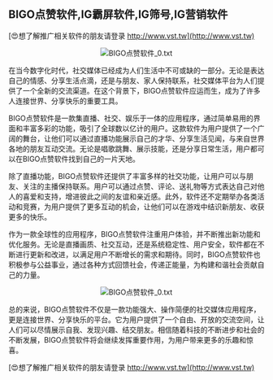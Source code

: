 ## **BIGO点赞软件,IG霸屏软件,IG筛号,IG营销软件**

[😍想了解推广相关软件的朋友请登录 http://www.vst.tw](http://www.vst.tw)

 <center><img src="https://vst.tw/MP4/tuiguang/png/5.png" alt="BIGO点赞软件_0.txt"></center>

在当今数字化时代，社交媒体已经成为人们生活中不可或缺的一部分。无论是表达自己的情感、分享生活点滴，还是与朋友、家人保持联系，社交媒体平台为人们提供了一个全新的交流渠道。在这个背景下，BIGO点赞软件应运而生，成为了许多人连接世界、分享快乐的重要工具。

BIGO点赞软件是一款集直播、社交、娱乐于一体的应用程序，通过简单易用的界面和丰富多彩的功能，吸引了全球数以亿计的用户。这款软件为用户提供了一个广阔的舞台，让他们可以通过直播功能展示自己的才华、分享生活见闻，与来自世界各地的朋友互动交流。无论是唱歌跳舞、展示技能，还是分享日常生活，用户都可以在BIGO点赞软件找到自己的一片天地。

除了直播功能，BIGO点赞软件还提供了丰富多样的社交功能，让用户可以与朋友、关注的主播保持联系。用户可以通过点赞、评论、送礼物等方式表达自己对他人的喜爱和支持，增进彼此之间的友谊和亲近感。此外，软件还不定期举办各类活动和竞赛，为用户提供了更多互动的机会，让他们可以在游戏中结识新朋友、收获更多的快乐。

作为一款全球性的应用程序，BIGO点赞软件注重用户体验，并不断推出新功能和优化服务。无论是直播画质、社交互动，还是系统稳定性、用户安全，软件都在不断进行更新和改进，以满足用户不断增长的需求和期待。同时，BIGO点赞软件也积极参与公益事业，通过各种方式回馈社会，传递正能量，为构建和谐社会贡献自己的力量。

 <center><img src="https://vst.tw/MP4/tuiguang/png/4.png" alt="BIGO点赞软件_0.txt"></center>

总的来说，BIGO点赞软件不仅是一款功能强大、操作简便的社交媒体应用程序，更是连接世界、分享快乐的平台。它为用户提供了一个自由、开放的交流空间，让人们可以尽情展示自我、发现兴趣、结交朋友。相信随着科技的不断进步和社会的不断发展，BIGO点赞软件将会继续发挥重要作用，为用户带来更多的乐趣和惊喜。

[😍想了解推广相关软件的朋友请登录 http://www.vst.tw](http://www.vst.tw)



